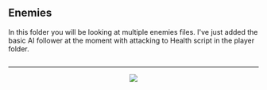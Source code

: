 ## Enemies

In this folder you will be looking at multiple enemies files.
I've just added the basic AI follower at the moment with attacking to Health script in the player folder.

```cs script

```

---
<div align=center>
  <img src="https://forthebadge.com/images/badges/made-with-c-sharp.svg" />
 </div>
